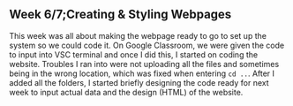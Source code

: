 ## Week 6/7;Creating & Styling Webpages
This week was all about making the webpage ready to go to set up the system so we could code it. On Google Classroom, we were given the code to input into VSC terminal and once I did this, I started on coding the website. Troubles I ran into were not uploading all the files and sometimes being in the wrong location, which was fixed when entering `cd ..`. After I added all the folders, I started briefly designing the code ready for next week to input actual data and the design (HTML) of the website.
